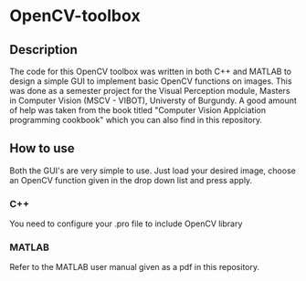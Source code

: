 # OpenCV-toolbox
## Description
The code for this OpenCV toolbox was written in both C++ and MATLAB to design a simple GUI to implement basic OpenCV functions on images. This
was done as a semester project for the Visual Perception module, Masters in Computer Vision (MSCV - VIBOT), Universty of Burgundy.
A good amount of help was taken from the book titled
"Computer Vision Applciation programming cookbook" which you can also find in this repository.

## How to use
Both the GUI's are very simple to use. Just load your desired image, choose an OpenCV function given in the drop down list and press apply.

### C++
You need to configure your .pro file to include OpenCV library

### MATLAB
Refer to the MATLAB user manual given as a pdf in this repository.
